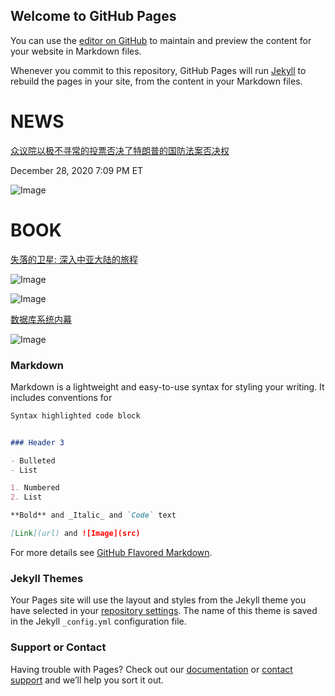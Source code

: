 ## Welcome to GitHub Pages

You can use the [editor on GitHub](https://github.com/jiluhu/jiluhu.github.io/edit/main/README.md) to maintain and preview the content for your website in Markdown files.

Whenever you commit to this repository, GitHub Pages will run [Jekyll](https://jekyllrb.com/) to rebuild the pages in your site, from the content in your Markdown files.

# NEWS

[众议院以极不寻常的投票否决了特朗普的国防法案否决权](https://www.npr.org/2020/12/28/950802271/house-rejects-trumps-defense-bill-veto-in-highly-unusual-vote)

December 28, 2020 7:09 PM ET

![Image](https://media.npr.org/assets/img/2020/12/28/gettyimages-1230050893_wide-9386491c77b4e2bf763fa3f4e47930dc8f6d1a18-s800-c85.jpg)

# BOOK

[失落的卫星: 深入中亚大陆的旅程](https://book.douban.com/subject/35025453/)

![Image](https://img9.doubanio.com/view/subject/l/public/s33660509.jpg)

<img src="https://camo.githubusercontent.com/a6324f22abf4dedb9628c978058c1ba7c270407473b3446b3296892f13ec37d2/68747470733a2f2f696d67392e646f7562616e696f2e636f6d2f766965772f7375626a6563742f6c2f7075626c69632f7333333636303530392e6a7067" alt="Image" data-canonical-src="https://img9.doubanio.com/view/subject/l/public/s33660509.jpg" style="max-width:100%;">

[数据库系统内幕](https://book.douban.com/subject/35078474/)

![Image](https://img9.doubanio.com/view/subject/l/public/s33651435.jpg)

### Markdown

Markdown is a lightweight and easy-to-use syntax for styling your writing. It includes conventions for

```markdown
Syntax highlighted code block


### Header 3

- Bulleted
- List

1. Numbered
2. List

**Bold** and _Italic_ and `Code` text

[Link](url) and ![Image](src)
```

For more details see [GitHub Flavored Markdown](https://guides.github.com/features/mastering-markdown/).

### Jekyll Themes

Your Pages site will use the layout and styles from the Jekyll theme you have selected in your [repository settings](https://github.com/jiluhu/jiluhu.github.io/settings). The name of this theme is saved in the Jekyll `_config.yml` configuration file.

### Support or Contact

Having trouble with Pages? Check out our [documentation](https://docs.github.com/categories/github-pages-basics/) or [contact support](https://github.com/contact) and we’ll help you sort it out.
